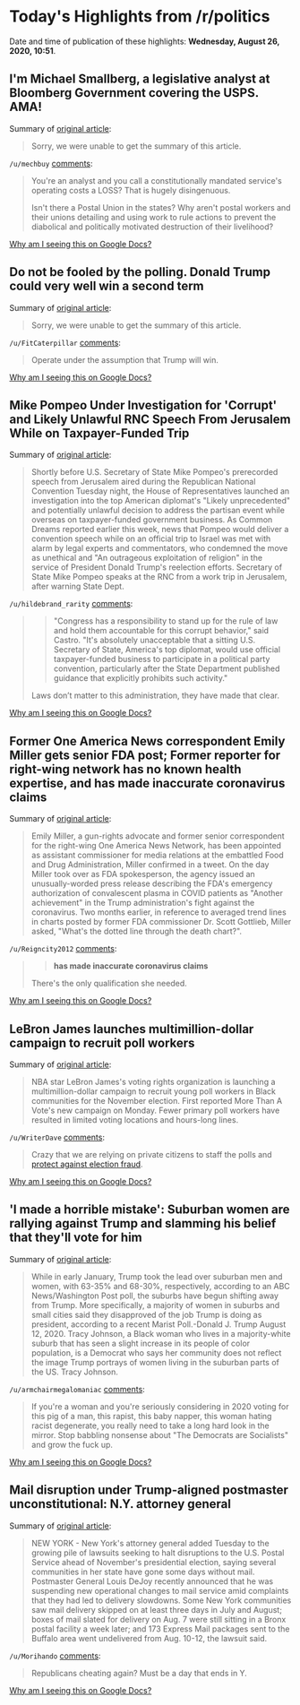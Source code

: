 # Today's Highlights from /r/politics

Date and time of publication of these highlights: **Wednesday, August 26, 2020, 10:51**.

## I'm Michael Smallberg, a legislative analyst at Bloomberg Government covering the USPS. AMA!

Summary of [original article](https://www.reddit.com/r/politics/comments/ih1mav/im_michael_smallberg_a_legislative_analyst_at/):

> Sorry, we were unable to get the summary of this article.

`/u/mechbuy` [comments](https://www.reddit.com/r/politics/comments/ih1mav/im_michael_smallberg_a_legislative_analyst_at/):

> You're an analyst and you call a constitutionally mandated service's operating costs a LOSS? That is hugely disingenuous.  
> 
> 
> Isn't there a Postal Union in the states? Why aren't postal workers and their unions detailing and using work to rule actions to prevent the diabolical and politically motivated destruction of their livelihood?

[Why am I seeing this on Google Docs?](https://docs.google.com/document/d/1Dc6We63vOXIZsc0op-Bt4abqkYjXzOigalQqFxmvvbM/edit?usp=sharing)

## Do not be fooled by the polling. Donald Trump could very well win a second term

Summary of [original article](https://www.newstatesman.com/international/places/2020/08/do-not-be-fooled-polling-donald-trump-could-very-well-win-second-term):

> Sorry, we were unable to get the summary of this article.

`/u/FitCaterpillar` [comments](https://www.reddit.com/r/politics/comments/igxoja/do_not_be_fooled_by_the_polling_donald_trump/):

> Operate under the assumption that Trump will win.

[Why am I seeing this on Google Docs?](https://docs.google.com/document/d/1Dc6We63vOXIZsc0op-Bt4abqkYjXzOigalQqFxmvvbM/edit?usp=sharing)

## Mike Pompeo Under Investigation for 'Corrupt' and Likely Unlawful RNC Speech From Jerusalem While on Taxpayer-Funded Trip

Summary of [original article](https://www.commondreams.org/news/2020/08/26/mike-pompeo-under-investigation-corrupt-and-likely-unlawful-rnc-speech-jerusalem):

> Shortly before U.S. Secretary of State Mike Pompeo's prerecorded speech from Jerusalem aired during the Republican National Convention Tuesday night, the House of Representatives launched an investigation into the top American diplomat's "Likely unprecedented" and potentially unlawful decision to address the partisan event while overseas on taxpayer-funded government business. As Common Dreams reported earlier this week, news that Pompeo would deliver a convention speech while on an official trip to Israel was met with alarm by legal experts and commentators, who condemned the move as unethical and "An outrageous exploitation of religion" in the service of President Donald Trump's reelection efforts. Secretary of State Mike Pompeo speaks at the RNC from a work trip in Jerusalem, after warning State Dept.

`/u/hildebrand_rarity` [comments](https://www.reddit.com/r/politics/comments/igws3d/mike_pompeo_under_investigation_for_corrupt_and/):

> >	"Congress has a responsibility to stand up for the rule of law and hold them accountable for this corrupt behavior," said Castro. "It's absolutely unacceptable that a sitting U.S. Secretary of State, America's top diplomat, would use official taxpayer-funded business to participate in a political party convention, particularly after the State Department published guidance that explicitly prohibits such activity."
> 
> Laws don’t matter to this administration, they have made that clear.

[Why am I seeing this on Google Docs?](https://docs.google.com/document/d/1Dc6We63vOXIZsc0op-Bt4abqkYjXzOigalQqFxmvvbM/edit?usp=sharing)

## Former One America News correspondent Emily Miller gets senior FDA post; Former reporter for right-wing network has no known health expertise, and has made inaccurate coronavirus claims

Summary of [original article](https://www.salon.com/2020/08/26/former-one-america-news-correspondent-emily-miller-gets-senior-fda-post/):

> Emily Miller, a gun-rights advocate and former senior correspondent for the right-wing One America News Network, has been appointed as assistant commissioner for media relations at the embattled Food and Drug Administration, Miller confirmed in a tweet. On the day Miller took over as FDA spokesperson, the agency issued an unusually-worded press release describing the FDA's emergency authorization of convalescent plasma in COVID patients as "Another achievement" in the Trump administration's fight against the coronavirus. Two months earlier, in reference to averaged trend lines in charts posted by former FDA commissioner Dr. Scott Gottlieb, Miller asked, "What's the dotted line through the death chart?".

`/u/Reigncity2012` [comments](https://www.reddit.com/r/politics/comments/igwhfg/former_one_america_news_correspondent_emily/):

> >**has made inaccurate coronavirus claims**
> 
> There's the only qualification she needed.

[Why am I seeing this on Google Docs?](https://docs.google.com/document/d/1Dc6We63vOXIZsc0op-Bt4abqkYjXzOigalQqFxmvvbM/edit?usp=sharing)

## LeBron James launches multimillion-dollar campaign to recruit poll workers

Summary of [original article](https://thehill.com/blogs/in-the-know/in-the-know/513707-lebron-james-launches-multimillion-dollar-campaign-to-recruit):

> NBA star LeBron James's voting rights organization is launching a multimillion-dollar campaign to recruit young poll workers in Black communities for the November election. First reported More Than A Vote's new campaign on Monday. Fewer primary poll workers have resulted in limited voting locations and hours-long lines.

`/u/WriterDave` [comments](https://www.reddit.com/r/politics/comments/igyqyy/lebron_james_launches_multimilliondollar_campaign/):

> Crazy that we are relying on private citizens to staff the polls and [protect against election fraud](https://www.nbcnews.com/tech/tech-news/volunteer-hacker-army-boosts-u-s-election-cybersecurity-n1235324).

[Why am I seeing this on Google Docs?](https://docs.google.com/document/d/1Dc6We63vOXIZsc0op-Bt4abqkYjXzOigalQqFxmvvbM/edit?usp=sharing)

## 'I made a horrible mistake': Suburban women are rallying against Trump and slamming his belief that they'll vote for him

Summary of [original article](https://www.insider.com/suburban-women-housewives-voters-trump-challenging-election):

> While in early January, Trump took the lead over suburban men and women, with 63-35% and 68-30%, respectively, according to an ABC News/Washington Post poll, the suburbs have begun shifting away from Trump. More specifically, a majority of women in suburbs and small cities said they disapproved of the job Trump is doing as president, according to a recent Marist Poll.-Donald J. Trump August 12, 2020. Tracy Johnson, a Black woman who lives in a majority-white suburb that has seen a slight increase in its people of color population, is a Democrat who says her community does not reflect the image Trump portrays of women living in the suburban parts of the US. Tracy Johnson.

`/u/armchairmegalomaniac` [comments](https://www.reddit.com/r/politics/comments/igx4mz/i_made_a_horrible_mistake_suburban_women_are/):

> If you're a woman and you're seriously considering in 2020 voting for this pig of a man, this rapist, this baby napper, this woman hating racist degenerate, you really need to take a long hard look in the mirror. Stop babbling nonsense about "The Democrats are Socialists" and grow the fuck up.

[Why am I seeing this on Google Docs?](https://docs.google.com/document/d/1Dc6We63vOXIZsc0op-Bt4abqkYjXzOigalQqFxmvvbM/edit?usp=sharing)

## Mail disruption under Trump-aligned postmaster unconstitutional: N.Y. attorney general

Summary of [original article](https://www.marketwatch.com/story/mail-disruption-under-trump-aligned-postmaster-unconstitutional-ny-attorney-general-2020-08-25?mod=home-page):

> NEW YORK - New York's attorney general added Tuesday to the growing pile of lawsuits seeking to halt disruptions to the U.S. Postal Service ahead of November's presidential election, saying several communities in her state have gone some days without mail. Postmaster General Louis DeJoy recently announced that he was suspending new operational changes to mail service amid complaints that they had led to delivery slowdowns. Some New York communities saw mail delivery skipped on at least three days in July and August; boxes of mail slated for delivery on Aug. 7 were still sitting in a Bronx postal facility a week later; and 173 Express Mail packages sent to the Buffalo area went undelivered from Aug. 10-12, the lawsuit said.

`/u/Morihando` [comments](https://www.reddit.com/r/politics/comments/igzm09/mail_disruption_under_trumpaligned_postmaster/):

> Republicans cheating again? Must be a day that ends in Y.

[Why am I seeing this on Google Docs?](https://docs.google.com/document/d/1Dc6We63vOXIZsc0op-Bt4abqkYjXzOigalQqFxmvvbM/edit?usp=sharing)


